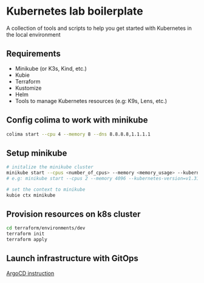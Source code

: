 # Kubernetes lab boilerplate
A collection of tools and scripts to help you get started with Kubernetes in the local environment

## Requirements
- Minikube (or K3s, Kind, etc.)
- Kubie
- Terraform
- Kustomize
- Helm 
- Tools to manage Kubernetes resources (e.g: K9s, Lens, etc.)

## Config colima to work with minikube
```bash
colima start --cpu 4 --memory 8 --dns 8.8.8.8,1.1.1.1
```


## Setup minikube
```bash
# initalize the minikube cluster
minikube start --cpus <number_of_cpus> --memory <memory_usage> --kubernetes-version=<version> --driver=docker
# e.g: minikube start --cpus 2 --memory 4096 --kubernetes-version=v1.31 --driver=docker

# set the context to minikube
kubie ctx minikube
```

## Provision resources on k8s cluster
```bash
cd terraform/environments/dev
terraform init
terraform apply
```

## Launch infrastructure with GitOps 
[ArgoCD instruction](./k8s/gitops/README.md)

